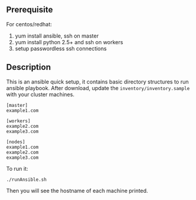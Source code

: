 ## Prerequisite
For centos/redhat:
1. yum install ansible, ssh on master
2. yum install python 2.5+ and ssh on workers
3. setup passwordless ssh connections

## Description
This is an ansible quick setup, it contains basic directory structures to run ansible playbook.
After download, update the `inventory/inventory.sample` with your cluster machines.
```
[master]
example1.com

[workers]
example2.com
example3.com

[nodes]
example1.com
example2.com
example3.com
```

To run it:
```
./runAnsible.sh
```
Then you will see the hostname of each machine printed.

